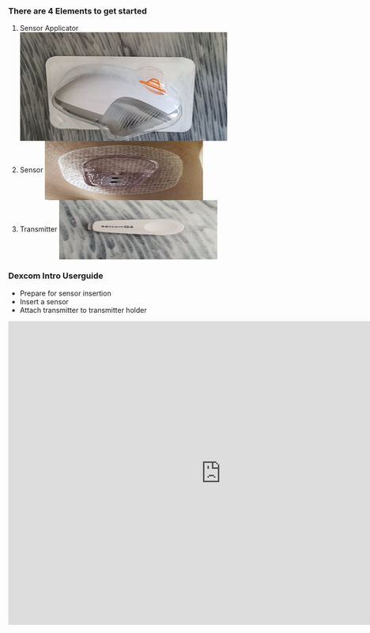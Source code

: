 ### There are 4 Elements to get started

1. Sensor Applicator
<img width="420" height="220" border="0" align="center"  src="../../img/Dexcom/Sensor Applicator_20220811_135041_2.jpg" title="Sensor Applicator"/></a>	
2.  Sensor
<img width="320" height="120" border="0" align="center"  src="../../img/Dexcom/Sensor_20220811_460x773.jpg" title="Sensor"/></a>	
3.  Transmitter
<img width="320" height="120" border="0" align="center"  src="../../img/Dexcom/Transmitter_20220811_460x486.jpg" title="Transmitter"/></a>


### Dexcom Intro Userguide

* Prepare for sensor insertion <br>
* Insert a sensor <br>
* Attach transmitter to transmitter holder 



<iframe id="video29564" width="860" height="615" src="https://www.youtube.com/embed/1MRU6_GTEtg" frameborder="0" allow="accelerometer; autoplay; encrypted-media; gyroscope; picture-in-picture" allowfullscreen="allowfullscreen">
</iframe>

